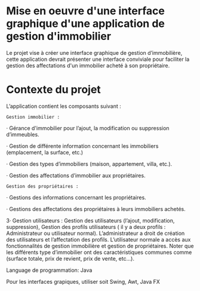# Mise en oeuvre d'une interface graphique d'une application de gestion d'immobilier
Le projet vise à créer une interface graphique de gestion d’immobilière, cette application devrait présenter une interface conviviale pour faciliter la gestion des affectations d'un immobilier acheté à son propriétaire.

# Contexte du projet

L’application contient les composants suivant :

    Gestion immobilier :

· Gérance d'immobilier pour l’ajout, la modification ou suppression d’immeubles.

· Gestion de différente information concernant les immobiliers (emplacement, la surface, etc.)

· Gestion des types d’immobiliers (maison, appartement, villa, etc.).

· Gestion des affectations d’immobilier aux propriétaires.

    Gestion des propriétaires :

· Gestions des informations concernant les propriétaires.

· Gestions des affectations des propriétaires à leurs immobiliers achetés.

3· Gestion utilisateurs : 
Gestion des utilisateurs (l’ajout, modification, suppression), Gestion des profils utilisateurs ( il y a deux profils : Administrateur ou utilisateur normal). L’administrateur a droit de création des utilisateurs et l’affectation des profils. L’utilisateur normale a accès aux fonctionnalités de gestion immobilière et gestion de propriétaires. Noter que les différents type d’immobilier ont des caractéristiques communes comme (surface totale, prix de revient, prix de vente, etc…).

Language de programmation: Java

Pour les interfaces grapiques, utiliser soit Swing, Awt, Java FX

